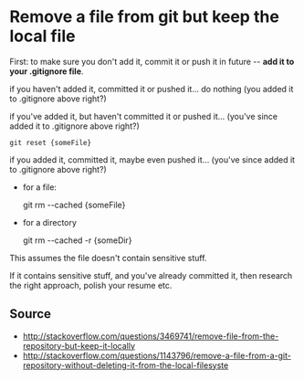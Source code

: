 ﻿# Remove a file from git but keep the local file

First: to make sure you don't add it, commit it or push it in future -- **add it to your .gitignore file**.

if you haven't added it, committed it or pushed it... do nothing (you added it to .gitignore above right?)

if you've added it, but haven't committed it or pushed it... (you've since added it to .gitignore above right?)

    git reset {someFile}

if you added it, committed it, maybe even pushed it... (you've since added it to .gitignore above right?)

 * for a file:

    git rm --cached {someFile}

 * for a directory

    git rm --cached -r {someDir}

This assumes the file doesn't contain sensitive stuff.

If it contains sensitive stuff, and you've already committed it, then research the right approach, polish your resume etc.

## Source

 * http://stackoverflow.com/questions/3469741/remove-file-from-the-repository-but-keep-it-locally
 * http://stackoverflow.com/questions/1143796/remove-a-file-from-a-git-repository-without-deleting-it-from-the-local-filesyste